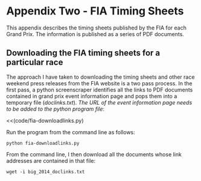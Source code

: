 # Appendix Two - FIA Timing Sheets

This appendix describes the timing sheets published by the FIA for each Grand Prix. The information is published as a series of PDF documents.

## Downloading the FIA timing sheets for a particular race

The approach I have taken to downloading the timing sheets and other race weekend press releases from the FIA website is a two pass process. In the first pass, a python screenscraper identifies all the links to PDF documents contained in grand prix event information page and pops them into a temporary file (*doclinks.txt*). *The URL of the event information page needs to be added to the python program file*: 

<<(code/fia-downloadlinks.py)

Run the program from the command line as follows:

    python fia-downloadlinks.py

From the command line, I then download all the documents whose link addresses are contained in that file:

    wget -i big_2014_doclinks.txt